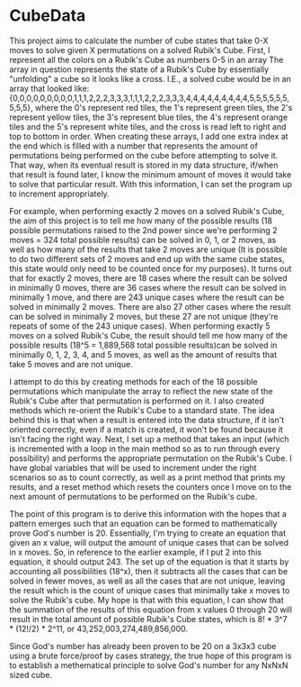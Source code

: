 # CubeData
This project aims to calculate the number of cube states that take 0-X moves to solve given X permutations 
on a solved Rubik's Cube.
First, I represent all the colors on a Rubik's Cube as numbers 0-5 in an array
The array in question represents the state of a Rubik's Cube by essentially "unfolding" a cube so it looks
like a cross.
I.E., a solved cube would be in an array that looked like:
{0,0,0,0,0,0,0,0,0,1,1,1,2,2,2,3,3,3,1,1,1,2,2,2,3,3,3,4,4,4,4,4,4,4,4,4,5,5,5,5,5,5,5,5,5},
where the 0's represent red tiles, the 1's represent green tiles, the 2's represent yellow tiles, the 3's represent
blue tiles, the 4's represent orange tiles and the 5's represent white tiles, and the cross is read left to right and
top to bottom in order.
When creating these arrays, I add one extra index at the end which is filled with a number that represents
the amount of permutations being performed on the cube before attempting to solve it. That way, when its eventual
result is stored in my data structure, if/when that result is found later, I know the minimum amount of moves it
would take to solve that particular result. With this information, I can set the program up to increment
appropriately.

For example, when performing exactly 2 moves on a solved Rubik's Cube, the aim of this project is to tell me how 
many of the possible results (18 possible permutations raised to the 2nd power since we're performing 2 
moves = 324 total possible results) can be solved in 0, 1, or 2 moves, as well as how many of the results that 
take 2 moves are unique (It is possible to do two different sets of 2 moves and end up with the same cube 
states, this state would only need to be counted once for my purposes). It turns out that for exactly 2 moves, there
are 18 cases where the result can be solved in minimally 0 moves, there are 36 cases where the result can be solved in 
minimally 1 move, and there are 243 unique cases where the result can be solved in minimally 2 moves. There are also
27 other cases where the result can be solved in minimally 2 moves, but these 27 are not unique (they're repeats of
some of the 243 unique cases).
When performing exactly 5 moves on a solved Rubik's Cube, the result should tell me how many of the possible 
results (18^5 = 1,889,568 total possible results)can be solved in minimally 0, 1, 2, 3, 4, and 5 moves, as 
well as the amount of results that take 5 moves and are not unique.

I attempt to do this by creating methods for each of the 18 possible permutations which manipulate the array to
reflect the new state of the Rubik's Cube after that permutation is performed on it. I also created methods which
re-orient the Rubik's Cube to a standard state. The idea behind this is that when a result is entered into the data
structure, if it isn't oriented correctly, even if a match is created, it won't be found because it isn't facing the
right way. Next, I set up a method that takes an input (which is incremented with a loop in the main method so as to
run through every possibility) and performs the appropriate permutation on the Rubik's Cube. I have global variables
that will be used to increment under the right scenarios so as to count correctly, as well as a print method that
prints my results, and a reset method which resets the counters once I move on to the next amount of permutations to
be performed on the Rubik's cube.

The point of this program is to derive this information with the hopes that a pattern emerges such that an equation
can be formed to mathematically prove God's number is 20. Essentially, I'm trying to create an equation that given
an x value, will output the amount of unique cases that can be solved in x moves. So, in reference to the earlier
example, if I put 2 into this equation, it should output 243. The set up of the equation is that it starts by
accounting all possibilities (18^x), then it subtracts all the cases that can be solved in fewer moves, as well as all
the cases that are not unique, leaving the result which is the count of unique cases that minimally take x moves to
solve the Rubik's cube. My hope is that with this equation, I can show that the summation of the results of this 
equation from x values 0 through 20 will result in the total amount of possible Rubik's Cube states, which is
8! * 3^7 * (12!/2) * 2^11, or 43,252,003,274,489,856,000.

Since God's number has already been proven to be 20 on a 3x3x3 cube using a brute force/proof by cases strategy,
the true hope of this program is to establish a methematical principle to solve God's number for any NxNxN sized cube.
